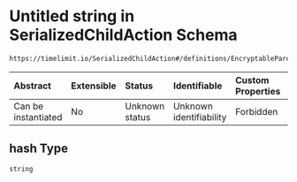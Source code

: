 # Untitled string in SerializedChildAction Schema

```txt
https://timelimit.io/SerializedChildAction#/definitions/EncryptableParentPassword/properties/hash
```



| Abstract            | Extensible | Status         | Identifiable            | Custom Properties | Additional Properties | Access Restrictions | Defined In                                                                                      |
| :------------------ | :--------- | :------------- | :---------------------- | :---------------- | :-------------------- | :------------------ | :---------------------------------------------------------------------------------------------- |
| Can be instantiated | No         | Unknown status | Unknown identifiability | Forbidden         | Allowed               | none                | [SerializedChildAction.schema.json\*](SerializedChildAction.schema.json "open original schema") |

## hash Type

`string`
